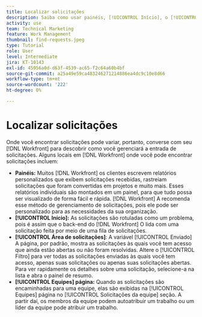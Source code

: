 ```yaml
---
title: Localizar solicitações
description: Saiba como usar painéis, [!UICONTROL Início], o [!UICONTROL Solicitações] e a [!UICONTROL Equipes] página para localizar solicitações recebidas feitas por meio de uma fila de solicitações.
activity: use
team: Technical Marketing
feature: Work Management
thumbnail: find-requests.jpeg
type: Tutorial
role: User
level: Intermediate
jira: KT-10143
exl-id: 45956a0d-d63f-4539-ac65-f2c64a60b4bf
source-git-commit: a25a49e59ca483246271214886ea4dc9c10e8d66
workflow-type: tm+mt
source-wordcount: '222'
ht-degree: 0%

---
```


# Localizar solicitações

Onde você encontrar solicitações pode variar, portanto, converse com seu [!DNL  Workfront] para descobrir como você gerenciará a entrada de solicitações. Alguns locais em [!DNL Workfront] onde você pode encontrar solicitações incluem:

* **Painéis:** Muitos [!DNL Workfront] os clientes escrevem relatórios personalizados que exibem solicitações recebidas, rastreiam solicitações que foram convertidas em projetos e muito mais. Esses relatórios individuais são montados em um painel, para que tudo possa ser visualizado de forma fácil e rápida. [!DNL Workfront] A recomenda esse método de gerenciamento de solicitações, pois ele pode ser personalizado para as necessidades da sua organização.
* **[!UICONTROL Início]:** As solicitações são rotuladas como um problema, pois é assim que o back-end do [!DNL Workfront] O lida com uma solicitação feita por meio de uma fila de solicitações.
* **[!UICONTROL Área de solicitações]**: A variável [!UICONTROL Enviado] A página, por padrão, mostra as solicitações às quais você tem acesso que ainda estão abertas ou não foram resolvidas. Altere o [!UICONTROL Filtro] para ver todas as solicitações enviadas às quais você tem acesso, apenas suas solicitações ou apenas suas solicitações abertas. Para ver rapidamente os detalhes sobre uma solicitação, selecione-a na lista e abra o painel de resumo.
* **[!UICONTROL Equipes] página:** Quando as solicitações são encaminhadas para uma equipe, elas são exibidas na [!UICONTROL Equipes] página no [!UICONTROL Solicitações da equipe] seção. A partir daí, os membros da equipe podem autoatribuir um trabalho ou um líder da equipe pode atribuir um trabalho.
